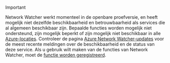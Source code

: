 > [!IMPORTANT]
> Network Watcher werkt momenteel in de openbare proefversie, en heeft mogelijk niet dezelfde beschikbaarheid en betrouwbaarheid als services die al algemeen beschikbaar zijn. Bepaalde functies worden mogelijk niet ondersteund, zijn mogelijk beperkt of zijn mogelijk niet beschikbaar in alle [Azure-locaties](https://azure.microsoft.com/regions/). Controleer de pagina [Azure Network Watcher-updates](https://azure.microsoft.com/updates/?product=network-watcher) voor de meest recente meldingen over de beschikbaarheid en de status van deze service. Als u gebruik wilt maken van de functies van Network Watcher, moet de [functie worden geregistreerd](../articles/network-watcher/network-watcher-create.md#register-the-preview-capability).
